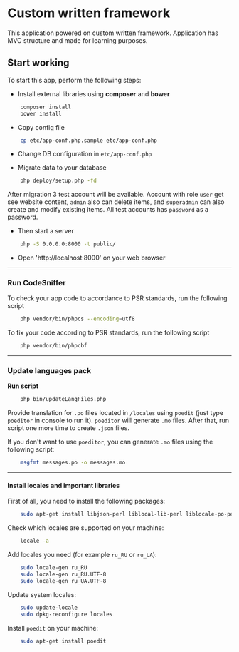 # Custom written framework

This application powered on custom written framework. Application has MVC structure and made for learning purposes.

## Start working

To start this app, perform the following steps:

 - Install external libraries using **composer** and **bower**

```bash
    composer install
    bower install
```

 - Copy config file

```bash
    cp etc/app-conf.php.sample etc/app-conf.php
```

 - Change DB configuration in `etc/app-conf.php`

 - Migrate data to your database

```bash
    php deploy/setup.php -fd
```

After migration 3 test account will be available. Account with role `user` get see website content, `admin` also can delete items, and `superadmin` can also create and modify existing items. All test accounts has `password` as a password.

 - Then start a server

```bash
    php -S 0.0.0.0:8000 -t public/
```

- Open 'http://localhost:8000' on your web browser

********************************************************************************

### Run CodeSniffer

To check your app code to accordance to PSR standards, run the following script

```bash
    php vendor/bin/phpcs --encoding=utf8
```

To fix your code according to PSR standards, run the following script

```bash
    php vendor/bin/phpcbf
```

********************************************************************************

### Update languages pack

**Run script**

```bash
    php bin/updateLangFiles.php
```

Provide translation for `.po` files located in `/locales` using `poedit` (just type `poeditor` in console to run it). `poeditor` will generate `.mo` files. After that, run script one more time to create `.json` files.

If you don't want to use `poeditor`, you can generate `.mo` files using the following script:

```bash
    msgfmt messages.po -o messages.mo
```

********************************************************************************

#### Install locales and important libraries

First of all, you need to install the following packages:

```bash
    sudo apt-get install libjson-perl liblocal-lib-perl liblocale-po-perl
```

Check which locales are supported on your machine:

```bash
    locale -a
```

Add locales you need (for example `ru_RU` or `ru_UA`):

```bash
    sudo locale-gen ru_RU
    sudo locale-gen ru_RU.UTF-8
    sudo locale-gen ru_UA.UTF-8
```

Update system locales:

```bash
    sudo update-locale
    sudo dpkg-reconfigure locales
```

Install `poedit` on your machine:

```bash
    sudo apt-get install poedit
```
